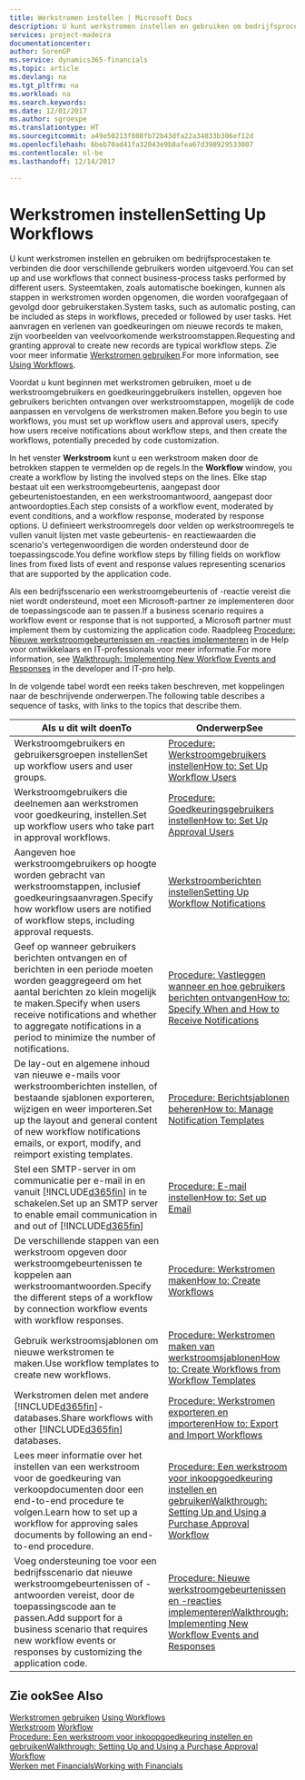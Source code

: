 ```yaml
---
title: Werkstromen instellen | Microsoft Docs
description: U kunt werkstromen instellen en gebruiken om bedrijfsprocestaken te verbinden die door verschillende gebruikers worden uitgevoerd. Systeemtaken, zoals automatische boekingen, kunnen als stappen in werkstromen worden opgenomen, die worden voorafgegaan of gevolgd door gebruikerstaken. Het aanvragen en verlenen van goedkeuringen om nieuwe records te maken, zijn voorbeelden van veelvoorkomende werkstroomstappen.
services: project-madeira
documentationcenter: 
author: SorenGP
ms.service: dynamics365-financials
ms.topic: article
ms.devlang: na
ms.tgt_pltfrm: na
ms.workload: na
ms.search.keywords: 
ms.date: 12/01/2017
ms.author: sgroespe
ms.translationtype: HT
ms.sourcegitcommit: a49e50213f808fb72b43dfa22a34833b306ef12d
ms.openlocfilehash: 6beb70ad41fa32043e9b8afea67d390929533007
ms.contentlocale: nl-be
ms.lasthandoff: 12/14/2017

---
```

# <a name="setting-up-workflows"></a><span data-ttu-id="d0832-105">Werkstromen instellen</span><span class="sxs-lookup"><span data-stu-id="d0832-105">Setting Up Workflows</span></span>
<span data-ttu-id="d0832-106">U kunt werkstromen instellen en gebruiken om bedrijfsprocestaken te verbinden die door verschillende gebruikers worden uitgevoerd.</span><span class="sxs-lookup"><span data-stu-id="d0832-106">You can set up and use workflows that connect business-process tasks performed by different users.</span></span> <span data-ttu-id="d0832-107">Systeemtaken, zoals automatische boekingen, kunnen als stappen in werkstromen worden opgenomen, die worden voorafgegaan of gevolgd door gebruikerstaken.</span><span class="sxs-lookup"><span data-stu-id="d0832-107">System tasks, such as automatic posting, can be included as steps in workflows, preceded or followed by user tasks.</span></span> <span data-ttu-id="d0832-108">Het aanvragen en verlenen van goedkeuringen om nieuwe records te maken, zijn voorbeelden van veelvoorkomende werkstroomstappen.</span><span class="sxs-lookup"><span data-stu-id="d0832-108">Requesting and granting approval to create new records are typical workflow steps.</span></span> <span data-ttu-id="d0832-109">Zie voor meer informatie [Werkstromen gebruiken](across-use-workflows.md).</span><span class="sxs-lookup"><span data-stu-id="d0832-109">For more information, see [Using Workflows](across-use-workflows.md).</span></span>  

 <span data-ttu-id="d0832-110">Voordat u kunt beginnen met werkstromen gebruiken, moet u de werkstroomgebruikers en goedkeuringgebruikers instellen, opgeven hoe gebruikers berichten ontvangen over werkstroomstappen, mogelijk de code aanpassen en vervolgens de werkstromen maken.</span><span class="sxs-lookup"><span data-stu-id="d0832-110">Before you begin to use workflows, you must set up workflow users and approval users, specify how users receive notifications about workflow steps, and then create the workflows, potentially preceded by code customization.</span></span>  

 <span data-ttu-id="d0832-111">In het venster **Werkstroom** kunt u een werkstroom maken door de betrokken stappen te vermelden op de regels.</span><span class="sxs-lookup"><span data-stu-id="d0832-111">In the **Workflow** window, you create a workflow by listing the involved steps on the lines.</span></span> <span data-ttu-id="d0832-112">Elke stap bestaat uit een werkstroomgebeurtenis, aangepast door gebeurtenistoestanden, en een werkstroomantwoord, aangepast door antwoordopties.</span><span class="sxs-lookup"><span data-stu-id="d0832-112">Each step consists of a workflow event, moderated by event conditions, and a workflow response, moderated by response options.</span></span> <span data-ttu-id="d0832-113">U definieert werkstroomregels door velden op werkstroomregels te vullen vanuit lijsten met vaste gebeurtenis- en reactiewaarden die scenario's vertegenwoordigen die worden ondersteund door de toepassingscode.</span><span class="sxs-lookup"><span data-stu-id="d0832-113">You define workflow steps by filling fields on workflow lines from fixed lists of event and response values representing scenarios that are supported by the application code.</span></span>  

 <span data-ttu-id="d0832-114">Als een bedrijfsscenario een werkstroomgebeurtenis of -reactie vereist die niet wordt ondersteund, moet een Microsoft-partner ze implementeren door de toepassingscode aan te passen.</span><span class="sxs-lookup"><span data-stu-id="d0832-114">If a business scenario requires a workflow event or response that is not supported, a Microsoft partner must implement them by customizing the application code.</span></span> <span data-ttu-id="d0832-115">Raadpleeg [Procedure: Nieuwe werkstroomgebeurtenissen en -reacties implementeren](/dynamics_nav/Walkthrough--Implementing-New-Workflow-Events-and-Responses) in de Help voor ontwikkelaars en IT-professionals voor meer informatie.</span><span class="sxs-lookup"><span data-stu-id="d0832-115">For more information, see [Walkthrough: Implementing New Workflow Events and Responses](/dynamics_nav/Walkthrough--Implementing-New-Workflow-Events-and-Responses) in the developer and IT-pro help.</span></span>

 <span data-ttu-id="d0832-116">In de volgende tabel wordt een reeks taken beschreven, met koppelingen naar de beschrijvende onderwerpen.</span><span class="sxs-lookup"><span data-stu-id="d0832-116">The following table describes a sequence of tasks, with links to the topics that describe them.</span></span>  

|<span data-ttu-id="d0832-117">**Als u dit wilt doen**</span><span class="sxs-lookup"><span data-stu-id="d0832-117">**To**</span></span>|<span data-ttu-id="d0832-118">**Onderwerp**</span><span class="sxs-lookup"><span data-stu-id="d0832-118">**See**</span></span>|  
|------------|-------------|  
|<span data-ttu-id="d0832-119">Werkstroomgebruikers en gebruikersgroepen instellen</span><span class="sxs-lookup"><span data-stu-id="d0832-119">Set up workflow users and user groups.</span></span>|[<span data-ttu-id="d0832-120">Procedure: Werkstroomgebruikers instellen</span><span class="sxs-lookup"><span data-stu-id="d0832-120">How to: Set Up Workflow Users</span></span>](across-how-to-set-up-workflow-users.md)|  
|<span data-ttu-id="d0832-121">Werkstroomgebruikers die deelnemen aan werkstromen voor goedkeuring, instellen.</span><span class="sxs-lookup"><span data-stu-id="d0832-121">Set up workflow users who take part in approval workflows.</span></span>|[<span data-ttu-id="d0832-122">Procedure: Goedkeuringsgebruikers instellen</span><span class="sxs-lookup"><span data-stu-id="d0832-122">How to: Set Up Approval Users</span></span>](across-how-to-set-up-approval-users.md)|  
|<span data-ttu-id="d0832-123">Aangeven hoe werkstroomgebruikers op hoogte worden gebracht van werkstroomstappen, inclusief goedkeuringsaanvragen.</span><span class="sxs-lookup"><span data-stu-id="d0832-123">Specify how workflow users are notified of workflow steps, including approval requests.</span></span>|[<span data-ttu-id="d0832-124">Werkstroomberichten instellen</span><span class="sxs-lookup"><span data-stu-id="d0832-124">Setting Up Workflow Notifications</span></span>](across-setting-up-workflow-notifications.md)|  
|<span data-ttu-id="d0832-125">Geef op wanneer gebruikers berichten ontvangen en of berichten in een periode moeten worden geaggregeerd om het aantal berichten zo klein mogelijk te maken.</span><span class="sxs-lookup"><span data-stu-id="d0832-125">Specify when users receive notifications and whether to aggregate notifications in a period to minimize the number of notifications.</span></span>|[<span data-ttu-id="d0832-126">Procedure: Vastleggen wanneer en hoe gebruikers berichten ontvangen</span><span class="sxs-lookup"><span data-stu-id="d0832-126">How to: Specify When and How to Receive Notifications</span></span>](across-how-to-specify-when-and-how-to-receive-notifications.md)|  
|<span data-ttu-id="d0832-127">De lay-out en algemene inhoud van nieuwe e-mails voor werkstroomberichten instellen, of bestaande sjablonen exporteren, wijzigen en weer importeren.</span><span class="sxs-lookup"><span data-stu-id="d0832-127">Set up the layout and general content of new workflow notifications emails, or export, modify, and reimport existing templates.</span></span>|[<span data-ttu-id="d0832-128">Procedure: Berichtsjablonen beheren</span><span class="sxs-lookup"><span data-stu-id="d0832-128">How to: Manage Notification Templates</span></span>](across-how-to-manage-notification-templates.md)|  
|<span data-ttu-id="d0832-129">Stel een SMTP-server in om communicatie per e-mail in en vanuit [!INCLUDE[d365fin](includes/d365fin_md.md)] in te schakelen.</span><span class="sxs-lookup"><span data-stu-id="d0832-129">Set up an SMTP server to enable email communication in and out of [!INCLUDE[d365fin](includes/d365fin_md.md)]</span></span>|[<span data-ttu-id="d0832-130">Procedure: E-mail instellen</span><span class="sxs-lookup"><span data-stu-id="d0832-130">How to: Set up Email</span></span>](madeira-how-setup-email.md)|
|<span data-ttu-id="d0832-131">De verschillende stappen van een werkstroom opgeven door werkstroomgebeurtenissen te koppelen aan werkstroomantwoorden.</span><span class="sxs-lookup"><span data-stu-id="d0832-131">Specify the different steps of a workflow by connection workflow events with workflow responses.</span></span>|[<span data-ttu-id="d0832-132">Procedure: Werkstromen maken</span><span class="sxs-lookup"><span data-stu-id="d0832-132">How to: Create Workflows</span></span>](across-how-to-create-workflows.md)|  
|<span data-ttu-id="d0832-133">Gebruik werkstroomsjablonen om nieuwe werkstromen te maken.</span><span class="sxs-lookup"><span data-stu-id="d0832-133">Use workflow templates to create new workflows.</span></span>|[<span data-ttu-id="d0832-134">Procedure: Werkstromen maken van werkstroomsjablonen</span><span class="sxs-lookup"><span data-stu-id="d0832-134">How to: Create Workflows from Workflow Templates</span></span>](across-how-to-create-workflows-from-workflow-templates.md)|  
|<span data-ttu-id="d0832-135">Werkstromen delen met andere [!INCLUDE[d365fin](includes/d365fin_md.md)]-databases.</span><span class="sxs-lookup"><span data-stu-id="d0832-135">Share workflows with other [!INCLUDE[d365fin](includes/d365fin_md.md)] databases.</span></span>|[<span data-ttu-id="d0832-136">Procedure: Werkstromen exporteren en importeren</span><span class="sxs-lookup"><span data-stu-id="d0832-136">How to: Export and Import Workflows</span></span>](across-how-to-export-and-import-workflows.md)|  
|<span data-ttu-id="d0832-137">Lees meer informatie over het instellen van een werkstroom voor de goedkeuring van verkoopdocumenten door een end-to-end procedure te volgen.</span><span class="sxs-lookup"><span data-stu-id="d0832-137">Learn how to set up a workflow for approving sales documents by following an end-to-end procedure.</span></span>|[<span data-ttu-id="d0832-138">Procedure: Een werkstroom voor inkoopgoedkeuring instellen en gebruiken</span><span class="sxs-lookup"><span data-stu-id="d0832-138">Walkthrough: Setting Up and Using a Purchase Approval Workflow</span></span>](walkthrough-setting-up-and-using-a-purchase-approval-workflow.md)|  
|<span data-ttu-id="d0832-139">Voeg ondersteuning toe voor een bedrijfsscenario dat nieuwe werkstroomgebeurtenissen of -antwoorden vereist, door de toepassingscode aan te passen.</span><span class="sxs-lookup"><span data-stu-id="d0832-139">Add support for a business scenario that requires new workflow events or responses by customizing the application code.</span></span>|[<span data-ttu-id="d0832-140">Procedure: Nieuwe werkstroomgebeurtenissen en -reacties implementeren</span><span class="sxs-lookup"><span data-stu-id="d0832-140">Walkthrough: Implementing New Workflow Events and Responses</span></span>](/dynamics_nav/Walkthrough--Implementing-New-Workflow-Events-and-Responses)|  

## <a name="see-also"></a><span data-ttu-id="d0832-141">Zie ook</span><span class="sxs-lookup"><span data-stu-id="d0832-141">See Also</span></span>  
 <span data-ttu-id="d0832-142">[Werkstromen gebruiken](across-use-workflows.md) </span><span class="sxs-lookup"><span data-stu-id="d0832-142">[Using Workflows](across-use-workflows.md) </span></span>  
 <span data-ttu-id="d0832-143">[Werkstroom](across-workflow.md) </span><span class="sxs-lookup"><span data-stu-id="d0832-143">[Workflow](across-workflow.md) </span></span>  
 [<span data-ttu-id="d0832-144">Procedure: Een werkstroom voor inkoopgoedkeuring instellen en gebruiken</span><span class="sxs-lookup"><span data-stu-id="d0832-144">Walkthrough: Setting Up and Using a Purchase Approval Workflow</span></span>](walkthrough-setting-up-and-using-a-purchase-approval-workflow.md)  
 [<span data-ttu-id="d0832-145">Werken met Financials</span><span class="sxs-lookup"><span data-stu-id="d0832-145">Working with Financials</span></span>](ui-work-product.md)

